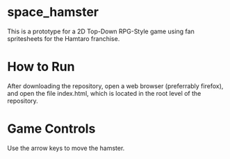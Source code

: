 # space_hamster

This is a prototype for a 2D Top-Down RPG-Style game using fan spritesheets for the Hamtaro franchise.

# How to Run

After downloading the repository, open a web browser (preferrably firefox), and open the file index.html, which is located in the root level of the repository.

# Game Controls

Use the arrow keys to move the hamster.
